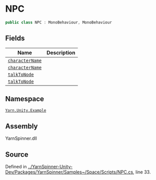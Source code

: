 # NPC

```csharp
public class NPC : MonoBehaviour, MonoBehaviour
```

## Fields

| Name                                | Description |
| ----------------------------------- | ----------- |
| [`characterName`](broken-reference) |             |
| [`characterName`](broken-reference) |             |
| [`talkToNode`](broken-reference)    |             |
| [`talkToNode`](broken-reference)    |             |

## Namespace

[`Yarn.Unity.Example`](../)

## Assembly

YarnSpinner.dll

## Source

Defined in [../YarnSpinner-Unity-Dev/Packages/YarnSpinner/Samples\~/Space/Scripts/NPC.cs](https://github.com/YarnSpinnerTool/YarnSpinner-Unity/blob/develop/Samples\~/Space/Scripts/NPC.cs#L33), line 33.
